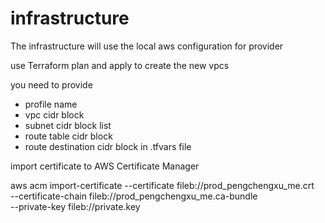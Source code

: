 # infrastructure

The infrastructure will use the local aws configuration for provider

use Terraform plan and apply to create the new vpcs

you need to provide 
- profile name
- vpc cidr block
- subnet cidr block list
- route table cidr block
- route destination cidr block
in .tfvars file 


import certificate to AWS Certificate Manager

aws acm import-certificate --certificate fileb://prod_pengchengxu_me.crt \
      --certificate-chain fileb://prod_pengchengxu_me.ca-bundle \
      --private-key fileb://private.key 